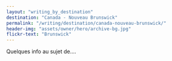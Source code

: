 ```yaml
---
layout: "writing_by_destination"
destination: "Canada - Nouveau Brunswick"
permalink: "/writing/destination/canada-nouveau-brunswick/"
header-img: "assets/owner/hero/archive-bg.jpg"
flickr-text: "Brunswick"
---
```


Quelques info au sujet de....